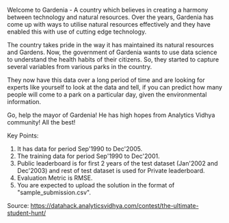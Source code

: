 Welcome to Gardenia - A country which believes in creating a harmony between technology and natural resources. Over the years, Gardenia has come up with ways to utilise natural resources effectively and they have enabled this with use of cutting edge technology.
 
The country takes pride in the way it has maintained its natural resources and Gardens. Now, the government of Gardenia wants to use data science to understand the health habits of their citizens. So, they started to capture several variables from various parks in the country.
 
They now have this data over a long period of time and are looking for experts like yourself to look at the data and tell, if you can predict how many people will come to a park on a particular day, given the environmental information.
 
Go, help the mayor of Gardenia! He has high hopes from Analytics Vidhya community! All the best!

Key Points:<br>
1. It has data for period Sep'1990 to Dec'2005.<br>
2. The training data for period Sep'1990 to Dec'2001.<br>
3. Public leaderboard is for first 2 years of the test dataset (Jan'2002 and Dec'2003) and rest of test dataset is used for Private leaderboard.<br>
4. Evaluation Metric is RMSE.<br>
5. You are expected to upload the solution in the format of "sample_submission.csv".<br>

Source: https://datahack.analyticsvidhya.com/contest/the-ultimate-student-hunt/

